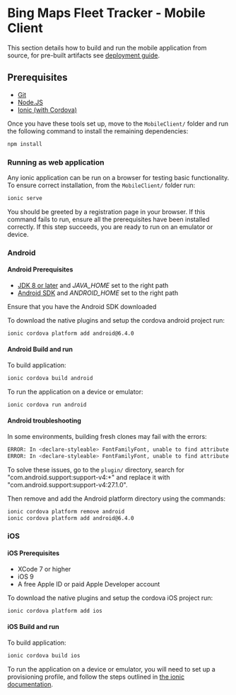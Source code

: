 # Bing Maps Fleet Tracker - Mobile Client

This section details how to build and run the mobile application from source, for pre-built artifacts see [deployment guide](https://github.com/Microsoft/Bing-Maps-Fleet-Tracker/blob/master/DEPLOYMENT.md).

## Prerequisites

* [Git](https://git-scm.com/)
* [Node.JS](https://nodejs.org/en/)
* [Ionic (with Cordova)](https://ionicframework.com/docs/intro/installation/)

Once you have these tools set up, move to the `MobileClient/` folder and run the following command to install the remaining dependencies:

``` Bash
npm install
```

### Running as web application

Any ionic application can be run on a browser for testing basic functionality. To ensure correct installation, from the `MobileClient/` folder run:

``` Bash
ionic serve
```

You should be greeted by a registration page in your browser. If this command fails to run, ensure all the prerequisites have been installed correctly. If this step succeeds, you are ready to run on an emulator or device.

### Android

#### Android Prerequisites

* [JDK 8 or later](http://www.oracle.com/technetwork/java/javase/downloads/jdk8-downloads-2133151.html) and *JAVA_HOME* set to the right path
* [Android SDK](https://developer.android.com/studio/index.html) and *ANDROID_HOME* set to the right path

Ensure that you have the Android SDK downloaded

To download the native plugins and setup the cordova android project run:

``` Bash
ionic cordova platform add android@6.4.0
```

#### Android Build and run

To build application:

``` Bash
ionic cordova build android
```

To run the application on a device or emulator:

``` Bash
ionic cordova run android
```

#### Android troubleshooting

In some environments, building fresh clones may fail with the errors:

``` Bash
ERROR: In <declare-styleable> FontFamilyFont, unable to find attribute android:fontVariationSettings
ERROR: In <declare-styleable> FontFamilyFont, unable to find attribute android:ttcIndex
```

To solve these issues, go to the `plugin/` directory, search for "com.android.support:support-v4:+" and replace it with "com.android.support:support-v4:27.1.0".

Then remove and add the Android platform directory using the commands:

``` Bash
ionic cordova platform remove android
ionic cordova platform add android@6.4.0
```

### iOS

#### iOS Prerequisites

* XCode 7 or higher
* iOS 9
* A free Apple ID or paid Apple Developer account

To download the native plugins and setup the cordova iOS project run:

``` Bash
ionic cordova platform add ios
```

#### iOS Build and run

To build application:

``` Bash
ionic cordova build ios
```

To run the application on a device or emulator, you will need to set up a provisioning profile, and follow the steps outlined in [the ionic documentation](https://ionicframework.com/docs/intro/deploying/).